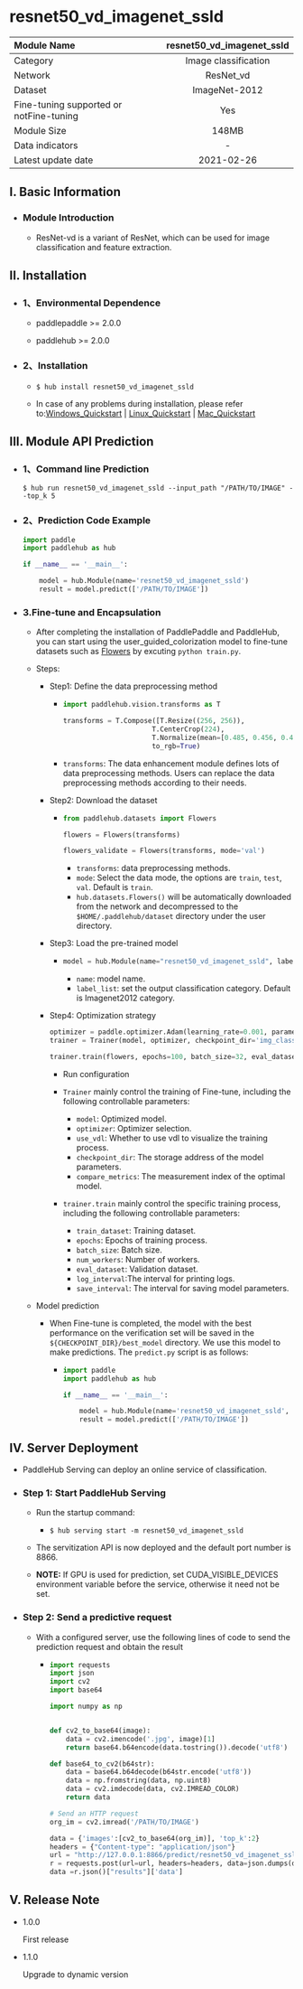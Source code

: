 # resnet50_vd_imagenet_ssld

|Module Name|resnet50_vd_imagenet_ssld|
| :--- | :---: | 
|Category |Image classification|
|Network|ResNet_vd|
|Dataset|ImageNet-2012|
|Fine-tuning supported or notFine-tuning|Yes|
|Module Size|148MB|
|Data indicators|-|
|Latest update date|2021-02-26|


## I. Basic Information 

- ### Module Introduction

  - ResNet-vd is a variant of ResNet, which can be used for image classification and feature extraction.


## II. Installation

- ### 1、Environmental Dependence

    - paddlepaddle >= 2.0.0

    - paddlehub >= 2.0.0

- ### 2、Installation

    - ```shell
      $ hub install resnet50_vd_imagenet_ssld
      ```

    - In case of any problems during installation, please refer to:[Windows_Quickstart](../../../../docs/docs_en/get_start/windows_quickstart.md)
    | [Linux_Quickstart](../../../../docs/docs_en/get_start/linux_quickstart.md) | [Mac_Quickstart](../../../../docs/docs_en/get_start/mac_quickstart.md)   

## III. Module API Prediction

- ### 1、Command line Prediction

    ```shell
    $ hub run resnet50_vd_imagenet_ssld --input_path "/PATH/TO/IMAGE" --top_k 5
    ```
- ### 2、Prediction Code Example

    ```python
    import paddle
    import paddlehub as hub

    if __name__ == '__main__':

        model = hub.Module(name='resnet50_vd_imagenet_ssld')
        result = model.predict(['/PATH/TO/IMAGE'])
    ```
- ### 3.Fine-tune and Encapsulation

    - After completing the installation of PaddlePaddle and PaddleHub, you can start using the user_guided_colorization model to fine-tune datasets such as [Flowers](../../docs/reference/datasets.md#class-hubdatasetsflowers) by excuting `python train.py`.

    - Steps:

        - Step1: Define the data preprocessing method
            - ```python
              import paddlehub.vision.transforms as T

              transforms = T.Compose([T.Resize((256, 256)),
                                    T.CenterCrop(224),
                                    T.Normalize(mean=[0.485, 0.456, 0.406], std = [0.229, 0.224, 0.225])],
                                    to_rgb=True)
              ```

             - `transforms`: The data enhancement module defines lots of data preprocessing methods. Users can replace the data preprocessing methods according to their needs.


        - Step2: Download the dataset

            - ```python
              from paddlehub.datasets import Flowers

              flowers = Flowers(transforms)

              flowers_validate = Flowers(transforms, mode='val')
              ```

                * `transforms`: data preprocessing methods.
                * `mode`: Select the data mode, the options are `train`, `test`, `val`. Default is `train`.
                * `hub.datasets.Flowers()` will be automatically downloaded from the network and decompressed to the `$HOME/.paddlehub/dataset` directory under the user directory.

        - Step3: Load the pre-trained model

            - ```python
              model = hub.Module(name="resnet50_vd_imagenet_ssld", label_list=["roses", "tulips", "daisy", "sunflowers", "dandelion"])
              ```
                * `name`: model name.
                * `label_list`: set the output classification category. Default is Imagenet2012 category.

        - Step4: Optimization strategy

            ```python
            optimizer = paddle.optimizer.Adam(learning_rate=0.001, parameters=model.parameters())
            trainer = Trainer(model, optimizer, checkpoint_dir='img_classification_ckpt')

            trainer.train(flowers, epochs=100, batch_size=32, eval_dataset=flowers_validate, save_interval=1)
            ```


            - Run configuration

            - `Trainer` mainly control the training of Fine-tune, including the following controllable parameters:

                * `model`: Optimized model.
                * `optimizer`: Optimizer selection.
                * `use_vdl`: Whether to use vdl to visualize the training process.
                * `checkpoint_dir`: The storage address of the model parameters.
                * `compare_metrics`: The measurement index of the optimal model.

            - `trainer.train` mainly control the specific training process, including the following controllable parameters:

                * `train_dataset`: Training dataset.
                * `epochs`: Epochs of training process.
                * `batch_size`: Batch size.
                * `num_workers`: Number of workers.
                * `eval_dataset`: Validation dataset.
                * `log_interval`:The interval for printing logs.
                * `save_interval`: The interval for saving model parameters.


    - Model prediction

        -   When Fine-tune is completed, the model with the best performance on the verification set will be saved in the `${CHECKPOINT_DIR}/best_model` directory. We use this model to make predictions. The `predict.py` script is as follows:

            - ```python
              import paddle
              import paddlehub as hub

              if __name__ == '__main__':

                  model = hub.Module(name='resnet50_vd_imagenet_ssld', label_list=["roses", "tulips", "daisy", "sunflowers", "dandelion"], load_checkpoint='/PATH/TO/CHECKPOINT')
                  result = model.predict(['/PATH/TO/IMAGE'])
              ```

## IV. Server Deployment

- PaddleHub Serving can deploy an online service of classification.

- ### Step 1: Start PaddleHub Serving

    - Run the startup command:

        - ```shell
          $ hub serving start -m resnet50_vd_imagenet_ssld
          ```

    - The servitization API is now deployed and the default port number is 8866.

    - **NOTE:** If GPU is used for prediction, set CUDA_VISIBLE_DEVICES environment variable before the service, otherwise it need not be set.
    
- ### Step 2: Send a predictive request

    - With a configured server, use the following lines of code to send the prediction request and obtain the result

      - ```python
        import requests
        import json
        import cv2
        import base64

        import numpy as np


        def cv2_to_base64(image):
            data = cv2.imencode('.jpg', image)[1]
            return base64.b64encode(data.tostring()).decode('utf8')

        def base64_to_cv2(b64str):
            data = base64.b64decode(b64str.encode('utf8'))
            data = np.fromstring(data, np.uint8)
            data = cv2.imdecode(data, cv2.IMREAD_COLOR)
            return data

        # Send an HTTP request
        org_im = cv2.imread('/PATH/TO/IMAGE')

        data = {'images':[cv2_to_base64(org_im)], 'top_k':2}
        headers = {"Content-type": "application/json"}
        url = "http://127.0.0.1:8866/predict/resnet50_vd_imagenet_ssld"
        r = requests.post(url=url, headers=headers, data=json.dumps(data))
        data =r.json()["results"]['data']
        ```
## V. Release Note

* 1.0.0

  First release

* 1.1.0
    
  Upgrade to dynamic version
